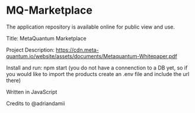 # MQ-Marketplace

The application repository is available online for public view and use.

Title: MetaQuantum Marketplace

Project Description: https://cdn.meta-quantum.io/website/assets/documents/Metaquantum-Whitepaper.pdf

Install and run: npm start (you do not have a connenction to a DB yet, so if you would like to import the products create an .env file and include the url there)

Written in JavaScript

Credits to @adriandamii
